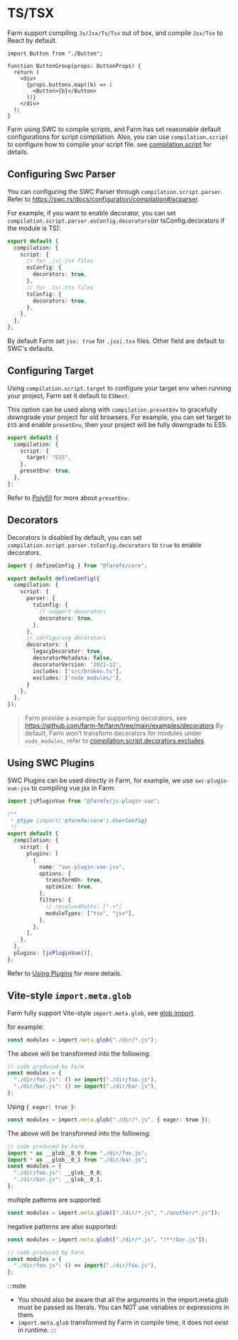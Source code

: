 # TS/TSX
Farm support compiling `Js/Jsx/Ts/Tsx` out of box, and compile `Jsx/Tsx` to React by default.

```tsx title="./button.tsx"
import Button from "./Button";

function ButtonGroup(props: ButtonProps) {
  return (
    <div>
      {props.buttons.map((b) => (
        <Button>{b}</Button>
      ))}
    </div>
  );
}
```

Farm using SWC to compile scripts, and Farm has set reasonable default configurations for script compilation. Also, you can use `compilation.script` to configure how to compile your script file. see [compilation.script](/docs/config/farm-config#compilation-options) for details.

## Configuring Swc Parser

You can configuring the SWC Parser through `compilation.script.parser`. Refer to https://swc.rs/docs/configuration/compilation#jscparser.

For example, if you want to enable decorator, you can set `compilation.script.parser.esConfig.decorators`(or tsConfig.decorators if the module is TS):

```ts title="farm.config.ts"
export default {
  compilation: {
    script: {
      // for .js/.jsx files
      esConfig: {
        decorators: true,
      },
      // for .ts/.tsx files
      tsConfig: {
        decorators: true,
      },
    },
  },
};
```

By default Farm set `jsx: true` for `.jsx|.tsx` files. Other field are default to SWC's defaults.

## Configuring Target

Using `compilation.script.target` to configure your target env when running your project, Farm set it default to `ESNext`.

This option can be used along with `compilation.presetEnv` to gracefully downgrade your project for old browsers. For example, you can set target to `ES5` and enable `presetEnv`, then your project will be fully downgrade to ES5.

```ts title="farm.config.ts"
export default {
  compilation: {
    script: {
      target: "ES5",
    },
    presetEnv: true,
  },
};
```

Refer to [Polyfill](/docs/features/polyfill) for more about `presetEnv`.


## Decorators

Decorators is disabled by default, you can set `compilation.script.parser.tsConfig.decorators` to `true` to enable decorators.

```ts
import { defineConfig } from "@farmfe/core";

export default defineConfig({
  compilation: {
    script: {
      parser: {
        tsConfig: {
          // support decorators
          decorators: true,
        },
      },
      // configuring decorators
      decorators: {
        legacyDecorator: true,
        decoratorMetadata: false,
        decoratorVersion: '2021-12',
        includes: ["src/broken.ts"],
        excludes: ['node_modules/'],
      }
    },
  },
});
```

> Farm provide a example for supporting decorators, see https://github.com/farm-fe/farm/tree/main/examples/decorators
> By default, Farm won't transform decorators for modules under `node_modules`, refer to [compilation.script.decorators.excludes](/docs/config/farm-config#scriptdecorators).


## Using SWC Plugins

SWC Plugins can be used directly in Farm, for example, we use `swc-plugin-vue-jsx` to compiling vue jsx in Farm:

```ts title="farm.config.ts"
import jsPluginVue from "@farmfe/js-plugin-vue";

/**
 * @type {import('@farmfe/core').UserConfig}
 */
export default {
  compilation: {
    script: {
      plugins: [
        {
          name: "swc-plugin-vue-jsx",
          options: {
            transformOn: true,
            optimize: true,
          },
          filters: {
            // resolvedPaths: [".+"]
            moduleTypes: ["tsx", "jsx"],
          },
        },
      ],
    },
  },
  plugins: [jsPluginVue()],
};
```

Refer to [Using Plugins](/docs/using-plugins#using-swc-plugins) for more details.

## Vite-style `import.meta.glob`

Farm fully support Vite-style `import.meta.glob`, see [glob import](https://vitejs.dev/guide/features.html#glob-import).

for example:

```ts
const modules = import.meta.glob("./dir/*.js");
```

The above will be transformed into the following:

```ts
// code produced by Farm
const modules = {
  "./dir/foo.js": () => import("./dir/foo.js"),
  "./dir/bar.js": () => import("./dir/bar.js"),
};
```

Using `{ eager: true }`:

```ts
const modules = import.meta.glob("./dir/*.js", { eager: true });
```

The above will be transformed into the following:

```ts
// code produced by Farm
import * as __glob__0_0 from "./dir/foo.js";
import * as __glob__0_1 from "./dir/bar.js";
const modules = {
  "./dir/foo.js": __glob__0_0,
  "./dir/bar.js": __glob__0_1,
};
```

multiple patterns are supported:

```ts
const modules = import.meta.glob(["./dir/*.js", "./another/*.js"]);
```

negative patterns are also supported:

```ts
const modules = import.meta.glob(["./dir/*.js", "!**/bar.js"]);
```

```ts
// code produced by Farm
const modules = {
  "./dir/foo.js": () => import("./dir/foo.js"),
};
```

:::note

- You should also be aware that all the arguments in the import.meta.glob must be passed as literals. You can NOT use variables or expressions in them.
- `import.meta.glob` transformed by Farm in compile time, it does not exist in runtime.
  :::
